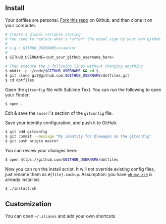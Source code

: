 Install
-------

Your dotfiles are personal. [Fork this repo](https://github.com/lewagon/dotfiles/fork) on Github,
and then clone it on your computer.

```bash
# Create a global variable storing
# You need to replace what's *after* the equal sign by your own github username (case sensitive)
#
# e.g.: GITHUB_USERNAME=ssaunier
#
$ GITHUB_USERNAME=<put_your_github_username_here>

# Then execute the 3 following lines without changing anything
$ mkdir -p ~/code/$GITHUB_USERNAME && cd $_
$ git clone git@github.com:$GITHUB_USERNAME/dotfiles.git
$ cd dotfiles
```

Open the `gitconfig` file with Sublime Text. You can run the
following to open your Finder:

```bash
$ open .
```

Edit & save the `[user]`'s section of the `gitconfig` file.

Save your identity configuration, and push it to GitHub.

```bash
$ git add gitconfig
$ git commit --message "My identity for @lewagon in the gitconfig"
$ git push origin master
```

You can review your changes here:

```bash
$ open https://github.com/$GITHUB_USERNAME/dotfiles
```

Now you can run the install script. It will not override existing config files, just rename them as ```#{file}.backup```.
Assumption: you have [`oh-my-zsh`](http://ohmyz.sh/) is already installed.

```bash
$ ./install.sh
```

Customization
-------------

You can open `~/.aliases` and add your own shortcuts
